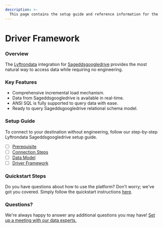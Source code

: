 ```yaml
---
description: >-
  This page contains the setup guide and reference information for the Sageddsgoogledrive source connector.
---
```


# Driver Framework

### Overview

The [Lyftrondata](https://www.lyftrondata.com/) integration for [Sageddsgoogledrive](None) provides the most natural way to access data while requiring no engineering.

### Key Features

* Comprehensive incremental load mechanism.
* Data from Sageddsgoogledrive is available in real-time.&#x20;
* ANSI SQL is fully supported to query data with ease.
* Ready to query Sageddsgoogledrive relational schema model.

### Setup Guide

To connect to your destination without engineering, follow our step-by-step Lyftrondata Sageddsgoogledrive setup guide.

* [ ] [Prerequisite](../prerequisite.md)
* [ ] [Connection Steps](../connection-steps.md)
* [ ] [Data Model](../data-model/erd.md)
* [ ] [Driver Framework](../driver-framework/)

### Quickstart Steps

Do you have questions about how to use the platform? Don't worry; we've got you covered. Simply follow the quickstart instructions [here](../driver-framework/README.md).

### Questions? <a href="#questions" id="questions"></a>

We're always happy to answer any additional questions you may have! [Set up a meeting with our data experts.](https://www.lyftrondata.com/book-a-meeting/)


